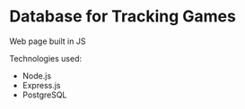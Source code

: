 # Database for Tracking Games

Web page built in JS

Technologies used:
- Node.js
- Express.js
- PostgreSQL
